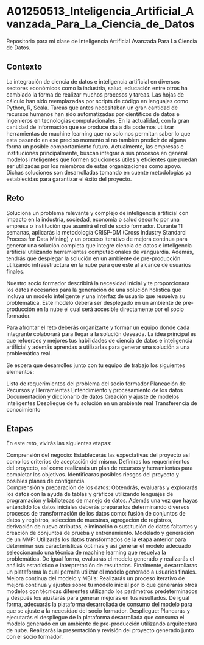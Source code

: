 # A01250513_Inteligencia_Artificial_Avanzada_Para_La_Ciencia_de_Datos
Repositorio para mi clase de Inteligencia Artificial Avanzada Para La Ciencia de Datos.

## Contexto
La integración de ciencia de datos e inteligencia artificial en diversos sectores económicos como la industria, salud, educación entre otros ha cambiado la forma de realizar muchos procesos y tareas. Las hojas de cálculo han sido reemplazadas por scripts de código en lenguajes como Python, R, Scala. Tareas que antes necesitaban un gran cantidad de recursos humanos han sido automatizadas por cientificos de datos e ingenieros en tecnologías computacionales. En la actualidad, con la gran cantidad de información que se produce día a día podemos utilizar herramientas de machine learning que no solo nos permitan saber lo que esta pasando en ese preciso momento si no tambien predicir de alguna forma un posible comportamiento futuro. Actualmente, las empresas e instituciones principalmente, buscan integrar a sus procesos en general modelos inteligentes que formen solucioness útiles y eficientes que puedan ser utilizadas por los miembros de estas organizaciones como apoyo. Dichas soluciones son desarrolladas tomando en cuente metodologias ya establecidas para garantizar el éxito del proyecto. 

 

## Reto
Soluciona un problema relevante y complejo de inteligencia artificial con impacto en la industria, sociedad, economía o salud descrito por una empresa o institución que asumirá el rol de socio formador. Durante 11 semanas, aplicarás la metodología CRISP-DM (Cross Industry Standard Process for Data Mining) y un proceso iterativo de mejora continua para generar una solución completa que integre ciencia de datos e inteligencia artificial utilizando herramientas computacionales de vanguardia. Además, tendrás que desplegar la solución en un ambiente de pre-producción utilizando infraestructura en la nube para que este al alcance de usuarios finales.

Nuestro socio formador describirá la necesidad inicial y te proporcionara los datos necesarios para la generación de una solución holística que incluya un modelo inteligente y una interfaz de usuario que resuelva su problemática. Este modelo deberá ser desplegado en un ambiente de pre-producción en la nube el cual será accesible directamente por el socio formador.

Para afrontar el reto deberás organizarte y formar un equipo donde cada integrante colaborará para llegar a la solución deseada. La idea principal es que refuerces  y mejores tus habilidades de ciencia de datos e inteligencia artificial y además aprendas a utilizarlas para generar una solución a una problemática real.

Se espera que desarrolles junto con tu equipo de trabajo los siguientes elementos:

Lista de requerimientos del problema del socio formador
Planeación de Recursos y Herramientas
Entendimiento y procesamiento de los datos
Documentación y diccionario de datos
Creación y ajuste de modelos inteligentes
Despliegue de tu solución en un ambiente real
Transferencia de conocimiento


## Etapas
En este reto, vivirás las siguientes etapas:

Comprensión del negocio: Establecerás las expectativas del proyecto así como los criterios de aceptación del mismo. Definiras los requerimientos del proyecto, así como realizarás un plan de recursos y herramientas para completar los objetivos. Identificaras posibles riesgos del proyecto y posibles planes de contigencia.  
Comprensión y preparación de los datos: Obtendrás, evaluarás y explorarás los datos con la ayuda de tablas y gráficos utilizando lenguajes de programación y bibliotecas de manejo de datos. Además una vez que hayas entendido los datos iniciales deberás prepararlos determinando diversos procesos de transformación de los datos como: fusión de conjuntos de datos y registros, selección de muestras, agregación de registros, derivación de nuevo atributos, eliminación o sustitución de datos faltantes y creación de conjuntos de prueba y entrenamiento.
Modelado y generación de un MVP:  Utilizarás los datos transformados de la etapa anterior para determinar sus características óptimas y así generar el modelo adecuado seleccionando una técnica de machine learning  que resuelva la problemática. De igual forma, evaluarás el modelo generado y realizarás el análisis estadístico e interpretación de resultados. Finalmente, desarrollaras un plataforma la cual permita utilizar el modelo generado a usuarios finales.
Mejora continua del modelo y MBI's: Realizarás un proceso iterativo de mejora continua y ajustes sobre tu modelo inicial por lo que generarás otros modelos con técnicas diferentes utilizando los parámetros predeterminados y después los ajustarás para generar mejoras en tus resultados. De igual forma, adecuarás la plataforma desarrollada de consumo del modelo para que se ajuste a la necesidad del socio formador.
Despliegue: Planearás y ejecutarás el despliegue de la plataforma desarrollada que consuma el modelo generado en un ambiente de pre-producción utilizando arquitectura de nube. Realizarás la presentación y revisión del proyecto generado junto con el socio formador.

